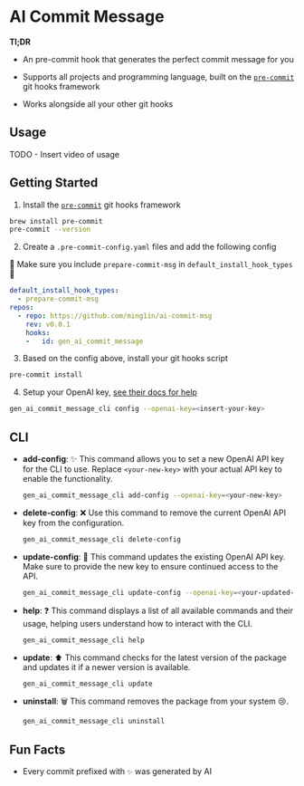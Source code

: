 # AI Commit Message

**Tl;DR**

- An pre-commit hook that generates the perfect commit message for you

- Supports all projects and programming language, built on the [`pre-commit`](https://pre-commit.com/) git hooks framework

- Works alongside all your other git hooks

## Usage

TODO - Insert video of usage

## Getting Started

1. Install the [`pre-commit`](https://pre-commit.com/) git hooks framework

```bash
brew install pre-commit
pre-commit --version 
```

2. Create a `.pre-commit-config.yaml` files and add the following config

🚨 Make sure you include `prepare-commit-msg` in `default_install_hook_types`🚨

```yaml
default_install_hook_types: 
  - prepare-commit-msg
repos:
  - repo: https://github.com/ming1in/ai-commit-msg
    rev: v0.0.1
    hooks:
    -   id: gen_ai_commit_message
```

3. Based on the config above, install your git hooks script

```bash
pre-commit install
```

4. Setup your OpenAI key, [see their docs for help](https://platform.openai.com/docs/quickstart)

```bash
gen_ai_commit_message_cli config --openai-key=<insert-your-key>
```

## CLI

- **add-config**: ✨
  This command allows you to set a new OpenAI API key for the CLI to use. Replace `<your-new-key>` with your actual API key to enable the functionality.

  ```bash
  gen_ai_commit_message_cli add-config --openai-key=<your-new-key>
  ```

- **delete-config**: ❌
  Use this command to remove the current OpenAI API key from the configuration.

  ```bash
  gen_ai_commit_message_cli delete-config
  ```

- **update-config**: 🔄
  This command updates the existing OpenAI API key. Make sure to provide the new key to ensure continued access to the API.

  ```bash
  gen_ai_commit_message_cli update-config --openai-key=<your-updated-key>
  ```

- **help**: ❓
  This command displays a list of all available commands and their usage, helping users understand how to interact with the CLI.

  ```bash
  gen_ai_commit_message_cli help
  ```

- **update**: ⬆️
  This command checks for the latest version of the package and updates it if a newer version is available.
  ```bash
  gen_ai_commit_message_cli update
  ```

- **uninstall**: 🗑️
  This command removes the package from your system 😢.

  ```bash
  gen_ai_commit_message_cli uninstall
  ```

## Fun Facts

- Every commit prefixed with `✨` was generated by AI
